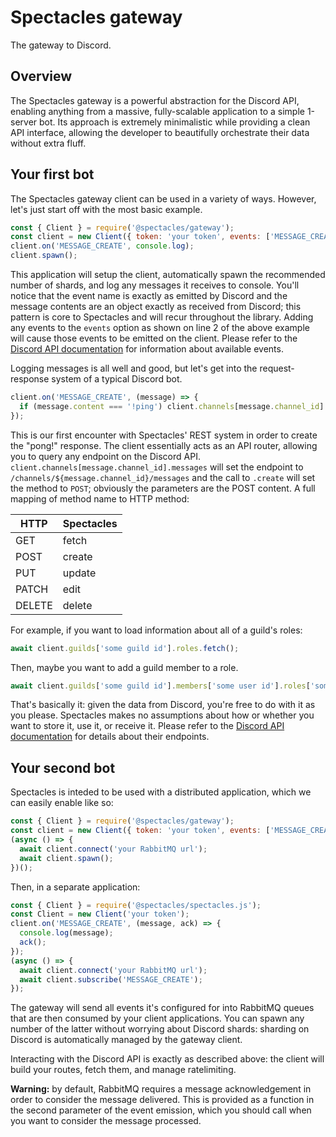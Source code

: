 # Spectacles gateway
The gateway to Discord.

## Overview
The Spectacles gateway is a powerful abstraction for the Discord API, enabling anything from a massive, fully-scalable application to a simple 1-server bot. Its approach is extremely minimalistic while providing a clean API interface, allowing the developer to beautifully orchestrate their data without extra fluff.

## Your first bot
The Spectacles gateway client can be used in a variety of ways. However, let's just start off with the most basic example.

```js
const { Client } = require('@spectacles/gateway');
const client = new Client({ token: 'your token', events: ['MESSAGE_CREATE'], local: true });
client.on('MESSAGE_CREATE', console.log);
client.spawn();
```

This application will setup the client, automatically spawn the recommended number of shards, and log any messages it receives to console. You'll notice that the event name is exactly as emitted by Discord and the message contents are an object exactly as received from Discord; this pattern is core to Spectacles and will recur throughout the library. Adding any events to the `events` option as shown on line 2 of the above example will cause those events to be emitted on the client. Please refer to the [Discord API documentation](https://discordapp.com/developers/docs/topics/gateway#events) for information about available events.

Logging messages is all well and good, but let's get into the request-response system of a typical Discord bot.

```js
client.on('MESSAGE_CREATE', (message) => {
  if (message.content === '!ping') client.channels[message.channel_id].messages.create({ content: 'pong!' });
});
```

This is our first encounter with Spectacles' REST system in order to create the "pong!" response. The client essentially acts as an API router, allowing you to query any endpoint on the Discord API. `client.channels[message.channel_id].messages` will set the endpoint to `/channels/${message.channel_id}/messages` and the call to `.create` will set the method to `POST`; obviously the parameters are the POST content. A full mapping of method name to HTTP method:

| HTTP      | Spectacles |
|-----------|------------|
| GET       | fetch      |
| POST      | create     |
| PUT       | update     |
| PATCH     | edit       |
| DELETE    | delete     |

For example, if you want to load information about all of a guild's roles:

```js
await client.guilds['some guild id'].roles.fetch();
```

Then, maybe you want to add a guild member to a role.

```js
await client.guilds['some guild id'].members['some user id'].roles['some role id'].update();
```

That's basically it: given the data from Discord, you're free to do with it as you please. Spectacles makes no assumptions about how or whether you want to store it, use it, or receive it. Please refer to the [Discord API documentation](https://discordapp.com/developers/docs/intro) for details about their endpoints.

## Your second bot
Spectacles is inteded to be used with a distributed application, which we can easily enable like so:

```js
const { Client } = require('@spectacles/gateway');
const client = new Client({ token: 'your token', events: ['MESSAGE_CREATE'] });
(async () => {
  await client.connect('your RabbitMQ url');
  await client.spawn();
})();
```

Then, in a separate application:

```js
const { Client } = require('@spectacles/spectacles.js');
const Client = new Client('your token');
client.on('MESSAGE_CREATE', (message, ack) => {
  console.log(message);
  ack();
});
(async () => {
  await client.connect('your RabbitMQ url');
  await client.subscribe('MESSAGE_CREATE');
});
```

The gateway will send all events it's configured for into RabbitMQ queues that are then consumed by your client applications. You can spawn any number of the latter without worrying about Discord shards: sharding on Discord is automatically managed by the gateway client.

Interacting with the Discord API is exactly as described above: the client will build your routes, fetch them, and manage ratelimiting.

**Warning:** by default, RabbitMQ requires a message acknowledgement in order to consider the message delivered. This is provided as a function in the second parameter of the event emission, which you should call when you want to consider the message processed.
